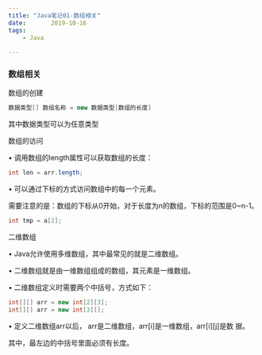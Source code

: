 ```yaml
---
title: "Java笔记01-数组相关"
date:       2019-10-16
tags:
	- Java
	
---
```









### 数组相关
数组的创建
```java
数据类型[] 数组名称 = new 数据类型[数组的长度]
```
其中数据类型可以为任意类型

数组的访问

• 调用数组的length属性可以获取数组的长度：
```java
int len = arr.length;
```
• 可以通过下标的方式访问数组中的每一个元素。  

需要注意的是：数组的下标从0开始，对于长度为n的数组，下标的范围是0~n-1。
```java
int tmp = a[2];
```

二维数组

• Java允许使用多维数组，其中最常见的就是二维数组。

• 二维数组就是由一维数组组成的数组，其元素是一维数组。

• 二维数组定义时需要两个中括号，方式如下：

```java
int[][] arr = new int[2][3];
int[][] arr = new int[3][];
```
• 定义二维数组arr以后， arr是二维数组，arr[i]是一维数组，arr[i][j]是数
据。

其中，最左边的中括号里面必须有长度。